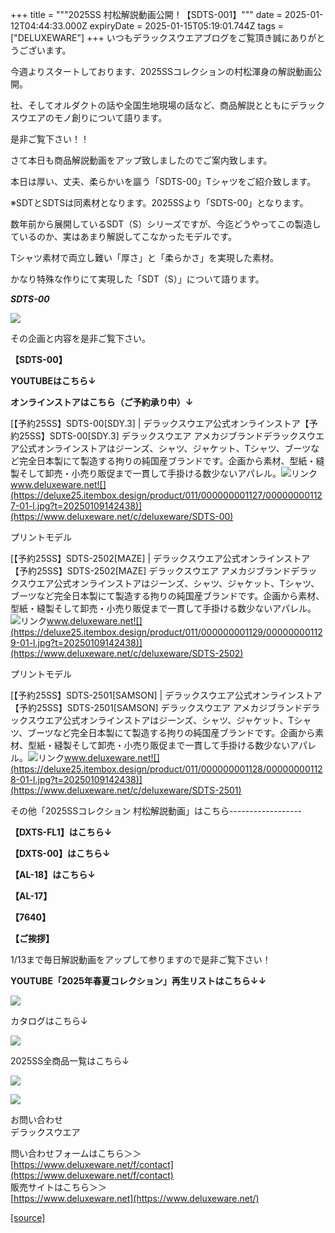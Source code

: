 +++
title = """2025SS 村松解説動画公開！【SDTS-001】"""
date = 2025-01-12T04:44:33.000Z
expiryDate = 2025-01-15T05:19:01.744Z
tags = ["DELUXEWARE"]
+++
いつもデラックスウエアブログをご覧頂き誠にありがとうございます。

今週よりスタートしております、2025SSコレクションの村松渾身の解説動画公開。

社、そしてオルダクトの話や全国生地現場の話など、商品解説とともにデラックスウエアのモノ創りについて語ります。

是非ご覧下さい！！

さて本日も商品解説動画をアップ致しましたのでご案内致します。

本日は厚い、丈夫、柔らかいを謳う「SDTS-00」Tシャツをご紹介致します。

※SDTとSDTSは同素材となります。2025SSより「SDTS-00」となります。

数年前から展開しているSDT（S）シリーズですが、今迄どうやってこの製造しているのか、実はあまり解説してこなかったモデルです。

Tシャツ素材で両立し難い「厚さ」と「柔らかさ」を実現した素材。

かなり特殊な作りにて実現した「SDT（S）」について語ります。

_**SDTS-00**_

[![](https://stat.ameba.jp/user_images/20250111/16/deluxeware/1e/ee/j/o0800133315531945976.jpg)](https://stat.ameba.jp/user_images/20250111/16/deluxeware/1e/ee/j/o0800133315531945976.jpg)

その企画と内容を是非ご覧下さい。

**【SDTS-00】**

**YOUTUBEはこちら↓**

**オンラインストアはこちら（ご予約承り中）↓**

[【予約25SS】SDTS-00\[SDY.3\] | デラックスウエア公式オンラインストア【予約25SS】SDTS-00\[SDY.3\] デラックスウエア アメカジブランドデラックスウエア公式オンラインストアはジーンズ、シャツ、ジャケット、Tシャツ、ブーツなど完全日本製にて製造する拘りの純国産ブランドです。企画から素材、型紙・縫製そして卸売・小売り販促まで一貫して手掛ける数少ないアパレル。![リンク](https://c.stat100.ameba.jp/ameblo/symbols/v3.20.0/svg/gray/editor_link.svg)www.deluxeware.net![](https://deluxe25.itembox.design/product/011/000000001127/000000001127-01-l.jpg?t=20250109142438)](https://www.deluxeware.net/c/deluxeware/SDTS-00)

プリントモデル

[【予約25SS】SDTS-2502\[MAZE\] | デラックスウエア公式オンラインストア【予約25SS】SDTS-2502\[MAZE\] デラックスウエア アメカジブランドデラックスウエア公式オンラインストアはジーンズ、シャツ、ジャケット、Tシャツ、ブーツなど完全日本製にて製造する拘りの純国産ブランドです。企画から素材、型紙・縫製そして卸売・小売り販促まで一貫して手掛ける数少ないアパレル。![リンク](https://c.stat100.ameba.jp/ameblo/symbols/v3.20.0/svg/gray/editor_link.svg)www.deluxeware.net![](https://deluxe25.itembox.design/product/011/000000001129/000000001129-01-l.jpg?t=20250109142438)](https://www.deluxeware.net/c/deluxeware/SDTS-2502)

プリントモデル

[【予約25SS】SDTS-2501\[SAMSON\] | デラックスウエア公式オンラインストア【予約25SS】SDTS-2501\[SAMSON\] デラックスウエア アメカジブランドデラックスウエア公式オンラインストアはジーンズ、シャツ、ジャケット、Tシャツ、ブーツなど完全日本製にて製造する拘りの純国産ブランドです。企画から素材、型紙・縫製そして卸売・小売り販促まで一貫して手掛ける数少ないアパレル。![リンク](https://c.stat100.ameba.jp/ameblo/symbols/v3.20.0/svg/gray/editor_link.svg)www.deluxeware.net![](https://deluxe25.itembox.design/product/011/000000001128/000000001128-01-l.jpg?t=20250109142438)](https://www.deluxeware.net/c/deluxeware/SDTS-2501)

その他「2025SSコレクション 村松解説動画」はこちら------------------

**【DXTS-FL1】はこちら↓**

**【DXTS-00】はこちら↓**

**【AL-18】はこちら↓**

**【AL-17】**

**【7640】**

**【ご挨拶】**

1/13まで毎日解説動画をアップして参りますので是非ご覧下さい！

**YOUTUBE「2025年春夏コレクション」再生リストはこちら↓↓**

**[![](https://stat.ameba.jp/user_images/20250108/16/deluxeware/ac/cf/j/o1200050015530951038.jpg)](https://www.youtube.com/playlist?list=PLmcuUjZ67rhnclr762_W-zDg7FyyrNvqF)**

カタログはこちら↓

[![](https://stat.ameba.jp/user_images/20250108/16/deluxeware/cb/46/j/o1200050015530950986.jpg)](https://www.deluxeware.net/c/deluxeware/catalog)

2025SS全商品一覧はこちら↓

[![](https://stat.ameba.jp/user_images/20250108/16/deluxeware/5f/e5/j/o1200050015530951033.jpg)](https://www.deluxeware.net/c/2025SSreserve)

[![](https://stat.ameba.jp/user_images/20240315/15/deluxeware/04/7f/j/o0800026015413271803.jpg?caw=800)](https://www.instagram.com/deluxeware/?hl=ja)

お問い合わせ  
デラックスウエア

問い合わせフォームはこちら＞＞  
[https://www.deluxeware.net/f/contact](https://www.deluxeware.net/f/contact)  
販売サイトはこちら＞＞  
[https://www.deluxeware.net](https://www.deluxeware.net/)

[[source]](https://ameblo.jp/deluxeware/entry-12882044191.html)
